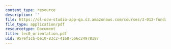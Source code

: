 ```yaml
---
content_type: resource
description: ''
file: https://ol-ocw-studio-app-qa.s3.amazonaws.com/courses/3-012-fundamentals-of-materials-science-fall-2005/957ef1cbbe1083c24168566c24978187_lec0_orientation.pdf
file_type: application/pdf
resourcetype: Document
title: lec0_orientation.pdf
uid: 957ef1cb-be10-83c2-4168-566c24978187
---
```


